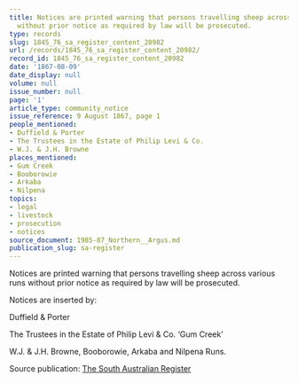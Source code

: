 ```yaml
---
title: Notices are printed warning that persons travelling sheep across various runs
  without prior notice as required by law will be prosecuted.
type: records
slug: 1845_76_sa_register_content_20982
url: /records/1845_76_sa_register_content_20982/
record_id: 1845_76_sa_register_content_20982
date: '1867-08-09'
date_display: null
volume: null
issue_number: null
page: '1'
article_type: community_notice
issue_reference: 9 August 1867, page 1
people_mentioned:
- Duffield & Porter
- The Trustees in the Estate of Philip Levi & Co.
- W.J. & J.H. Browne
places_mentioned:
- Gum Creek
- Booborowie
- Arkaba
- Nilpena
topics:
- legal
- livestock
- prosecution
- notices
source_document: 1985-87_Northern__Argus.md
publication_slug: sa-register
---
```


Notices are printed warning that persons travelling sheep across various runs without prior notice as required by law will be prosecuted.

Notices are inserted by:

Duffield & Porter

The Trustees in the Estate of Philip Levi & Co. ‘Gum Creek’

W.J. & J.H. Browne, Booborowie, Arkaba and Nilpena Runs.

Source publication: [The South Australian Register](/publications/sa-register/)
